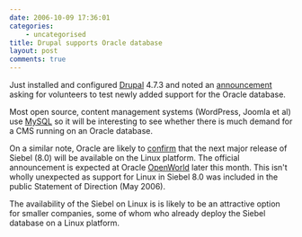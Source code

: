 ```yaml
---
date: 2006-10-09 17:36:01
categories:
    - uncategorised
title: Drupal supports Oracle database
layout: post
comments: true
---
```

Just installed and configured
[Drupal](http://www.nbrightside.com/drupal-4.7.3/) 4.7.3 and noted an
[announcement](http://drupal.org/node/87073) asking for volunteers to
test newly added support for the Oracle database.

Most open source, content management systems (WordPress, Joomla et al)
use [MySQL](http://www.mysql.com/) so it will be interesting to see
whether there is much demand for a CMS running on an Oracle database.

On a similar note, Oracle are likely to
[confirm](http://www.informationweek.com/software/showArticle.jhtml?articleID=193105248&subSection=Enterprise+Applications)
that the next major release of Siebel (8.0) will be available on the
Linux platform. The official announcement is expected at Oracle
[OpenWorld](http://www.oracle.com/openworld/index.html) later this
month. This isn't wholly unexpected as support for Linux in Siebel 8.0
was included in the public Statement of Direction (May 2006).

The availability of the Siebel on Linux is is likely to be an attractive
option for smaller companies, some of whom who already deploy the Siebel
database on a Linux platform.
